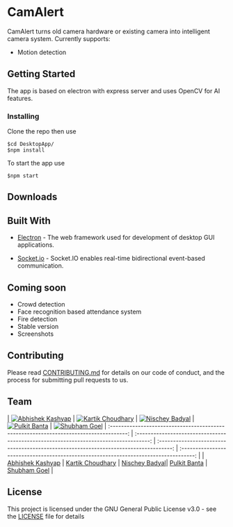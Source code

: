 # CamAlert

CamAlert turns old camera hardware or existing camera into intelligent camera system. Currently supports:
* Motion detection

## Getting Started

The app is based on electron with express server and uses OpenCV for AI features.

### Installing

Clone the repo then use

```
$cd DesktopApp/
$npm install
```

To start the app use

```
$npm start
```

<!-- ## Screenshots -->

<!-- ![Homepage](screenshots/red5.png "Landing page") -->
<!-- ![Playlist](screenshots/yellow5.png "Playlist page") -->
<!-- ![NowPlaying](screenshots/pink5.png "Now playing") -->

## Downloads
<!-- * [Releases](https://github.com/abhishekashyap/YoutubeMusic/releases) -->

## Built With

* [Electron](https://electronjs.org) - The web framework used for development of desktop GUI applications.

* [Socket.io](https://socket.io) - Socket.IO enables real-time bidirectional event-based communication.

## Coming soon

* Crowd detection
* Face recognition based attendance system
* Fire detection
* Stable version
* Screenshots

## Contributing

Please read [CONTRIBUTING.md](CONTRIBUTING.md) for details on our code of conduct, and the process for submitting pull requests to us.

## Team

| [![Abhishek Kashyap](https://github.com/abhishekashyap.png?size=100)](https://github.com/abhishekashyap) | [![Kartik Choudhary](https://github.com/kartik918.png?size=100)](https://github.com/kartik918) | [![Nischey Badyal](https://github.com/NB134.png?size=100)](https://github.com/NB134) | [![Pulkit Banta](https://github.com/PulkitBanta.png?size=100)](https://github.com/PulkitBanta) | [![Shubham Goel](https://github.com/shubhamgoel2525.png?size=100)](https://github.com/shubhamgoel2525)
| :------------------------------------------------------------------------------------: | :-----------------------------------------------------------------------------------: | :-----------------------------------------------------------------------------------: | :-----------------------------------------------------------------------------------: |
|                     [Abhishek Kashyap](https://github.com/abhishekashyap)                     |                          [Kartik Choudhary](https://github.com/kartik918)                          |                       [Nischey Badyal](https://github.com/NB134)|                          [Pulkit Banta](https://github.com/PulkitBanta)                          |                          [Shubham Goel](https://github.com/shubhamgoel2525)                          |

## License

This project is licensed under the GNU General Public License v3.0 - see the [LICENSE](LICENSE) file for details